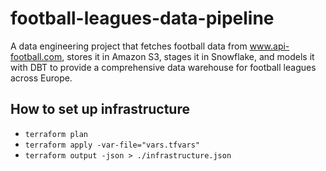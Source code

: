 # football-leagues-data-pipeline
A data engineering project that fetches football data from www.api-football.com, stores it in Amazon S3, stages it in Snowflake, and models it with DBT to provide a comprehensive data warehouse for football leagues across Europe.

## How to set up infrastructure
- `terraform plan`
- `terraform apply -var-file="vars.tfvars"`
- `terraform output -json > ./infrastructure.json`